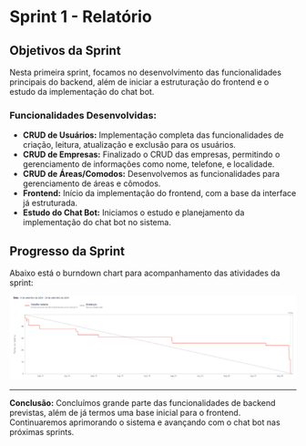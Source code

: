 # Sprint 1 - Relatório

## Objetivos da Sprint

Nesta primeira sprint, focamos no desenvolvimento das funcionalidades principais do backend, além de iniciar a estruturação do frontend e o estudo da implementação do chat bot.

### Funcionalidades Desenvolvidas:

- **CRUD de Usuários:** Implementação completa das funcionalidades de criação, leitura, atualização e exclusão para os usuários.
- **CRUD de Empresas:** Finalizado o CRUD das empresas, permitindo o gerenciamento de informações como nome, telefone, e localidade.
- **CRUD de Áreas/Comodos:** Desenvolvemos as funcionalidades para gerenciamento de áreas e cômodos.
- **Frontend:** Início da implementação do frontend, com a base da interface já estruturada.
- **Estudo do Chat Bot:** Iniciamos o estudo e planejamento da implementação do chat bot no sistema.

## Progresso da Sprint

Abaixo está o burndown chart para acompanhamento das atividades da sprint:

![Burndown da Sprint 1](../imgs/burndown_1sprint.PNG)

---

**Conclusão:** Concluímos grande parte das funcionalidades de backend previstas, além de já termos uma base inicial para o frontend. Continuaremos aprimorando o sistema e avançando com o chat bot nas próximas sprints.
